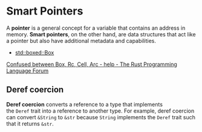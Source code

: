 # Smart Pointers
A **pointer** is a general concept for a variable that contains an address in memory. **Smart pointers**, on the other hand, are data structures that act like a pointer but also have additional metadata and capabilities.

- [std::boxed::Box](https://doc.rust-lang.org/std/boxed/)

[Confused between Box, Rc, Cell, Arc - help - The Rust Programming Language Forum](https://users.rust-lang.org/t/confused-between-box-rc-cell-arc/10946)

## Deref coercion
**Deref coercion** converts a reference to a type that implements the `Deref` trait into a reference to another type. For example, deref coercion can convert `&String` to `&str` because `String` implements the `Deref` trait such that it returns `&str`.